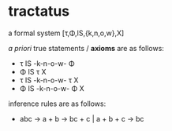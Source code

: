 # tractatus
a formal system [τ,Φ,IS,{k,n,o,w},X]

_a_ _priori_ true statements / **axioms** are as follows:

- τ IS -k-n-o-w- Φ
- Φ IS τ X
- τ IS -k-n-o-w- τ X
- Φ IS -k-n-o-w- Φ X  

inference rules are as follows:

- abc -> a + b -> bc + c | a + b + c -> bc
